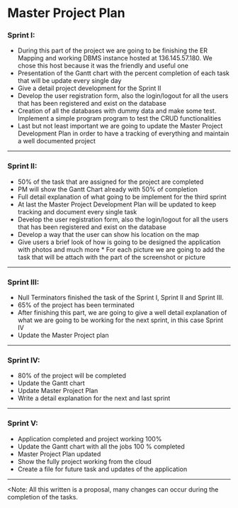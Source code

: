 Master Project Plan
===================

### Sprint I:
* During this part of the project we are going to be finishing the ER Mapping and working DBMS instance hosted at 136.145.57.180. We chose this host because it was the friendly and useful one
* Presentation of the Gantt chart with the percent completion of each task that will be update every single day
* Give a detail project development for the Sprint II
* Develop the user registration form, also the login/logout for all the users that has been registered and exist on the database
* Creation of all the databases with dummy data and make some test. Implement a simple program program to test the CRUD functionalities
* Last but not least important we are going to update the Master Project Development Plan in order to have a tracking of everything and maintain a well documented project

----------------------------------------------------------------------------------------------------

### Sprint II:
* 50% of the task that are assigned for the project are completed
* PM will show the Gantt Chart already with 50% of completion
* Full detail explanation of what going to be implement for the third sprint
* At last the Master Project Development Plan will be updated to keep tracking and document every single task
* Develop the user registration form, also the login/logout for all the users that has been registered and exist on the database
* Develop a way that the user can show his location on the map
* Give users a brief look of how is going to be designed the application with photos and much more * For each picture we are going to add the task that will be attach with the part of the screenshot or picture

----------------------------------------------------------------------------------------------------

### Sprint III:
* Null Terminators finished the task of the Sprint I, Sprint II and Sprint III.
* 65% of the project has been terminated
* After finishing this part, we are going to give a well detail explanation of what we are going to be working for the next sprint, in this case Sprint IV
* Update the Master Project plan

----------------------------------------------------------------------------------------------------

### Sprint IV:
* 80% of the project will be completed
* Update the Gantt chart
* Update Master Project Plan
* Write a detail explanation for the next and last sprint

----------------------------------------------------------------------------------------------------

### Sprint V:
* Application completed and project working 100%
* Update the Gantt chart with all the jobs 100 % completed
* Master Project Plan updated
* Show the fully project working from the cloud
* Create a file for future task and updates of the application


----------------------------------------------------------------------------------------------------

<Note: All this written is a proposal, many changes can occur during the completion of the tasks.

